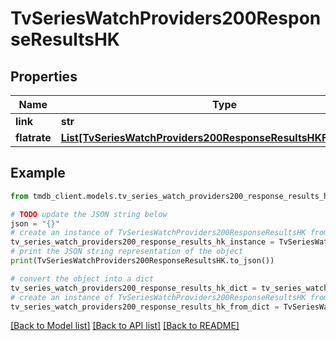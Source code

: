 # TvSeriesWatchProviders200ResponseResultsHK


## Properties

Name | Type | Description | Notes
------------ | ------------- | ------------- | -------------
**link** | **str** |  | [optional] 
**flatrate** | [**List[TvSeriesWatchProviders200ResponseResultsHKFlatrateInner]**](TvSeriesWatchProviders200ResponseResultsHKFlatrateInner.md) |  | [optional] 

## Example

```python
from tmdb_client.models.tv_series_watch_providers200_response_results_hk import TvSeriesWatchProviders200ResponseResultsHK

# TODO update the JSON string below
json = "{}"
# create an instance of TvSeriesWatchProviders200ResponseResultsHK from a JSON string
tv_series_watch_providers200_response_results_hk_instance = TvSeriesWatchProviders200ResponseResultsHK.from_json(json)
# print the JSON string representation of the object
print(TvSeriesWatchProviders200ResponseResultsHK.to_json())

# convert the object into a dict
tv_series_watch_providers200_response_results_hk_dict = tv_series_watch_providers200_response_results_hk_instance.to_dict()
# create an instance of TvSeriesWatchProviders200ResponseResultsHK from a dict
tv_series_watch_providers200_response_results_hk_from_dict = TvSeriesWatchProviders200ResponseResultsHK.from_dict(tv_series_watch_providers200_response_results_hk_dict)
```
[[Back to Model list]](../README.md#documentation-for-models) [[Back to API list]](../README.md#documentation-for-api-endpoints) [[Back to README]](../README.md)


